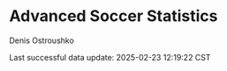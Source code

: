 # Advanced Soccer Statistics
Denis Ostroushko

<!-- gfm -->

Last successful data update: 2025-02-23 12:19:22 CST

